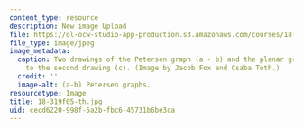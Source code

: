 ```yaml
---
content_type: resource
description: New image Upload
file: https://ol-ocw-studio-app-production.s3.amazonaws.com/courses/18-319-geometric-combinatorics-fall-2005/cecd6220998f5a2bfbc645731b6be3ca_18-319f05-th.jpg
file_type: image/jpeg
image_metadata:
  caption: Two drawings of the Petersen graph (a - b) and the planar graph corresponding
    to the second drawing (c). (Image by Jacob Fox and Csaba Toth.)
  credit: ''
  image-alt: (a-b) Petersen graphs.
resourcetype: Image
title: 18-319f05-th.jpg
uid: cecd6220-998f-5a2b-fbc6-45731b6be3ca
---
```


